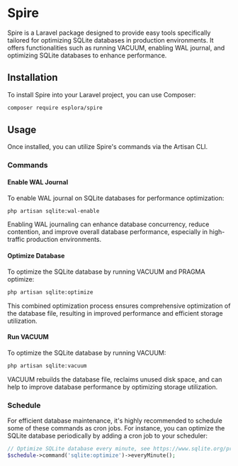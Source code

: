 # Spire

Spire is a Laravel package designed to provide easy tools specifically tailored for optimizing SQLite databases in
production environments.
It offers functionalities such as running VACUUM, enabling WAL journal, and optimizing SQLite databases to enhance
performance.

## Installation

To install Spire into your Laravel project, you can use Composer:

```bash
composer require esplora/spire
```

## Usage

Once installed, you can utilize Spire's commands via the Artisan CLI.

### Commands

#### Enable WAL Journal

To enable WAL journal on SQLite databases for performance optimization:

```bash
php artisan sqlite:wal-enable
```

Enabling WAL journaling can enhance database concurrency, reduce contention, and improve overall database performance,
especially in high-traffic production environments.

#### Optimize Database

To optimize the SQLite database by running VACUUM and PRAGMA optimize:

```bash
php artisan sqlite:optimize
```

This combined optimization process ensures comprehensive optimization of the database file, resulting in improved
performance and efficient storage utilization.

#### Run VACUUM

To optimize the SQLite database by running VACUUM:

```bash
php artisan sqlite:vacuum
```

VACUUM rebuilds the database file, reclaims unused disk space, and can help to improve database performance by
optimizing storage utilization.

### Schedule

For efficient database maintenance, it's highly recommended to schedule some of these commands as cron jobs.
For instance, you can optimize the SQLite database periodically by adding a cron job to your scheduler:

```php
// Optimize SQLite database every minute, see https://www.sqlite.org/pragma.html#pragma_optimize
$schedule->command('sqlite:optimize')->everyMinute();
```

